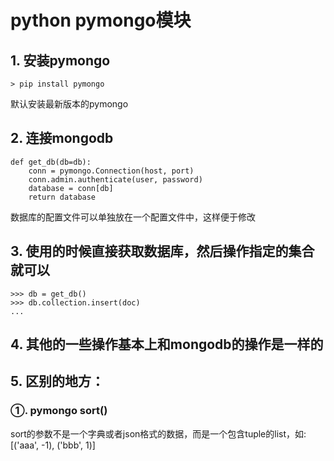 # python pymongo模块

## 1. 安装pymongo
    > pip install pymongo
默认安装最新版本的pymongo

## 2. 连接mongodb

    def get_db(db=db):
        conn = pymongo.Connection(host, port)
        conn.admin.authenticate(user, password)
        database = conn[db]
        return database

数据库的配置文件可以单独放在一个配置文件中，这样便于修改

## 3. 使用的时候直接获取数据库，然后操作指定的集合就可以
    >>> db = get_db()
    >>> db.collection.insert(doc)
    ...

## 4. 其他的一些操作基本上和mongodb的操作是一样的

## 5. 区别的地方：
### ①. pymongo sort()
sort的参数不是一个字典或者json格式的数据，而是一个包含tuple的list，如: [('aaa', -1), ('bbb', 1)]

